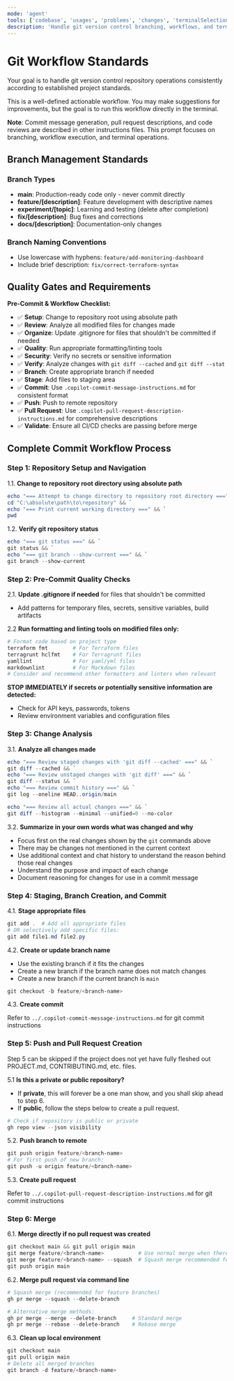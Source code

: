 ```yaml
---
mode: 'agent'
tools: ['codebase', 'usages', 'problems', 'changes', 'terminalSelection', 'terminalLastCommand', 'fetch', 'findTestFiles', 'githubRepo', 'editFiles', 'runCommands', 'search']
description: 'Handle git version control branching, workflows, and terminal operations'
---
```


# Git Workflow Standards

Your goal is to handle git version control repository operations consistently according to established project standards.

This is a well-defined actionable workflow. You may make suggestions for improvements, but the goal is to run this workflow directly in the terminal.

**Note**: Commit message generation, pull request descriptions, and code reviews are described in other instructions files. This prompt focuses on branching, workflow execution, and terminal operations.

## Branch Management Standards

### Branch Types

- **main**: Production-ready code only - never commit directly
- **feature/[description]**: Feature development with descriptive names
- **experiment/[topic]**: Learning and testing (delete after completion)
- **fix/[description]**: Bug fixes and corrections
- **docs/[description]**: Documentation-only changes

### Branch Naming Conventions

- Use lowercase with hyphens: `feature/add-monitoring-dashboard`
- Include brief description: `fix/correct-terraform-syntax`

## Quality Gates and Requirements

**Pre-Commit & Workflow Checklist:**

- ✅ **Setup**: Change to repository root using absolute path
- ✅ **Review**: Analyze all modified files for changes made
- ✅ **Organize**: Update .gitignore for files that shouldn't be committed if needed
- ✅ **Quality**: Run appropriate formatting/linting tools
- ✅ **Security**: Verify no secrets or sensitive information
- ✅ **Verify**: Analyze changes with `git diff --cached` and `git diff --stat`
- ✅ **Branch**: Create appropriate branch if needed
- ✅ **Stage**: Add files to staging area
- ✅ **Commit**: Use `.copilot-commit-message-instructions.md` for consistent format
- ✅ **Push**: Push to remote repository
- ✅ **Pull Request**: Use `.copilot-pull-request-description-instructions.md` for comprehensive descriptions
- ✅ **Validate**: Ensure all CI/CD checks are passing before merge

## Complete Commit Workflow Process

### Step 1: Repository Setup and Navigation

1.1. **Change to repository root directory using absolute path**

   ```powershell
   echo "=== Attempt to change directory to repository root directory ===" && `
   cd "C:\absolute\path\to\repository" && `
   echo "=== Print current working directory ===" && `
   pwd
   ```

1.2. **Verify git repository status**

   ```powershell
   echo "=== git status ===" && `
   git status && `
   echo "=== git branch --show-current ===" && `
   git branch --show-current
   ```

### Step 2: Pre-Commit Quality Checks

2.1. **Update .gitignore if needed** for files that shouldn't be committed

- Add patterns for temporary files, secrets, sensitive variables, build artifacts

2.2 **Run formatting and linting tools on modified files only:**

```powershell
# Format code based on project type
terraform fmt        # For Terraform files
terragrunt hclfmt    # For Terragrunt files
yamllint             # For yaml/yml files
markdownlint         # For Markdown files
# Consider and recommend other formatters and linters when relevant
```

**STOP IMMEDIATELY if secrets or potentially sensitive information are detected:**

- Check for API keys, passwords, tokens
- Review environment variables and configuration files

### Step 3: Change Analysis

3.1. **Analyze all changes made**

   ```powershell
   echo "=== Review staged changes with 'git diff --cached' ===" && `
   git diff --cached && `
   echo "=== Review unstaged changes with 'git diff' ===" && `
   git diff --status && `
   echo "=== Review commit history ===" && `
   git log --oneline HEAD..origin/main

   echo "=== Review all actual changes ===" && `
   git diff --histogram --minimal --unified=0 --no-color
   ```

3.2. **Summarize in your own words what was changed and why**

- Focus first on the real changes shown by the `git` commands above
- There may be changes not mentioned in the current context
- Use additional context and chat history to understand the reason behind those real changes
- Understand the purpose and impact of each change
- Document reasoning for changes for use in a commit message

### Step 4: Staging, Branch Creation, and Commit

4.1. **Stage appropriate files**

```powershell
git add .  # Add all appropriate files
# OR selectively add specific files:
git add file1.md file2.py
```

4.2. **Create or update branch name**

- Use the existing branch if it fits the changes
- Create a new branch if the branch name does not match changes
- Create a new branch if the current branch is `main`

```powershell
git checkout -b feature/<branch-name>
```

4.3. **Create commit**

Refer to `../.copilot-commit-message-instructions.md` for git commit instructions

### Step 5: Push and Pull Request Creation

Step 5 can be skipped if the project does not yet have fully fleshed out PROJECT.md, CONTRIBUTING.md, etc. files.

5.1 **Is this a private or public repository?**

- If **private**, this will forever be a one man show, and you shall skip ahead to step 6.
- If **public**, follow the steps below to create a pull request.

```powershell
# Check if repository is public or private
gh repo view --json visibility
```

5.2. **Push branch to remote**

```powershell
git push origin feature/<branch-name>
# For first push of new branch:
git push -u origin feature/<branch-name>
```

5.3. **Create pull request**

Refer to `../.copilot-pull-request-description-instructions.md` for git commit instructions

### Step 6: Merge

6.1. **Merge directly if no pull request was created**

```powershell
git checkout main && git pull origin main
git merge feature/<branch-name>           # Use normal merge when there are only a few commits
git merge feature/<branch-name> --squash  # Squash merge recommended for feature branches
git push origin main
```

6.2. **Merge pull request via command line**

   ```powershell
   # Squash merge (recommended for feature branches)
   gh pr merge --squash --delete-branch

   # Alternative merge methods:
   gh pr merge --merge --delete-branch     # Standard merge
   gh pr merge --rebase --delete-branch    # Rebase merge
   ```

6.3. **Clean up local environment**

```powershell
git checkout main
git pull origin main
# Delete all merged branches
git branch -d feature/<branch-name>
```
